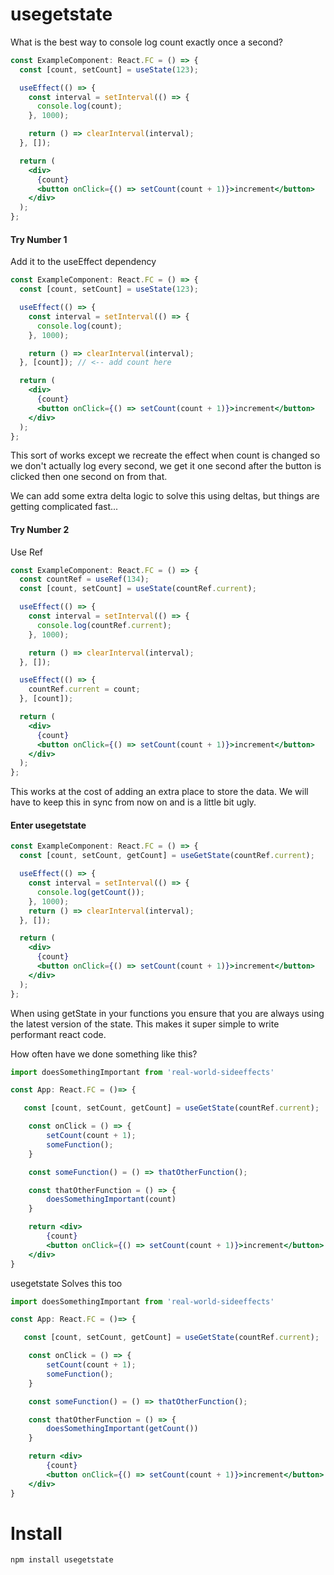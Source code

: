# usegetstate

What is the best way to console log count exactly once a second?

```jsx
const ExampleComponent: React.FC = () => {
  const [count, setCount] = useState(123);

  useEffect(() => {
    const interval = setInterval(() => {
      console.log(count);
    }, 1000);

    return () => clearInterval(interval);
  }, []);

  return (
    <div>
      {count}
      <button onClick={() => setCount(count + 1)}>increment</button>
    </div>
  );
};
```

#### Try Number 1

Add it to the useEffect dependency

```jsx
const ExampleComponent: React.FC = () => {
  const [count, setCount] = useState(123);

  useEffect(() => {
    const interval = setInterval(() => {
      console.log(count);
    }, 1000);

    return () => clearInterval(interval);
  }, [count]); // <-- add count here

  return (
    <div>
      {count}
      <button onClick={() => setCount(count + 1)}>increment</button>
    </div>
  );
};
```

This sort of works except we recreate the effect when count is changed so we don't actually log every second, we get it one second after the button is clicked then one second on from that.

We can add some extra delta logic to solve this using deltas, but things are getting complicated fast...

#### Try Number 2

Use Ref

```jsx
const ExampleComponent: React.FC = () => {
  const countRef = useRef(134);
  const [count, setCount] = useState(countRef.current);

  useEffect(() => {
    const interval = setInterval(() => {
      console.log(countRef.current);
    }, 1000);

    return () => clearInterval(interval);
  }, []);

  useEffect(() => {
    countRef.current = count;
  }, [count]);

  return (
    <div>
      {count}
      <button onClick={() => setCount(count + 1)}>increment</button>
    </div>
  );
};
```

This works at the cost of adding an extra place to store the data. We will have to keep this in sync from now on and is a little bit ugly.

#### Enter usegetstate

```jsx
const ExampleComponent: React.FC = () => {
  const [count, setCount, getCount] = useGetState(countRef.current);

  useEffect(() => {
    const interval = setInterval(() => {
      console.log(getCount());
    }, 1000);
    return () => clearInterval(interval);
  }, []);

  return (
    <div>
      {count}
      <button onClick={() => setCount(count + 1)}>increment</button>
    </div>
  );
};
```

When using getState in your functions you ensure that you are always using the latest version of the state. This makes it super simple to write performant react code.

How often have we done something like this?

```jsx
import doesSomethingImportant from 'real-world-sideeffects'

const App: React.FC = ()=> {

   const [count, setCount, getCount] = useGetState(countRef.current);

	const onClick = () => {
		setCount(count + 1);
		someFunction();
	}

	const someFunction() = () => thatOtherFunction();

	const thatOtherFunction = () => {
		doesSomethingImportant(count)
	}

	return <div>
		{count}
		<button onClick={() => setCount(count + 1)}>increment</button>
	</div>
}
```

usegetstate Solves this too

```jsx
import doesSomethingImportant from 'real-world-sideeffects'

const App: React.FC = ()=> {

   const [count, setCount, getCount] = useGetState(countRef.current);

	const onClick = () => {
		setCount(count + 1);
		someFunction();
	}

	const someFunction() = () => thatOtherFunction();

	const thatOtherFunction = () => {
		doesSomethingImportant(getCount())
	}

	return <div>
		{count}
		<button onClick={() => setCount(count + 1)}>increment</button>
	</div>
}
```

# Install

```bash
npm install usegetstate
```
